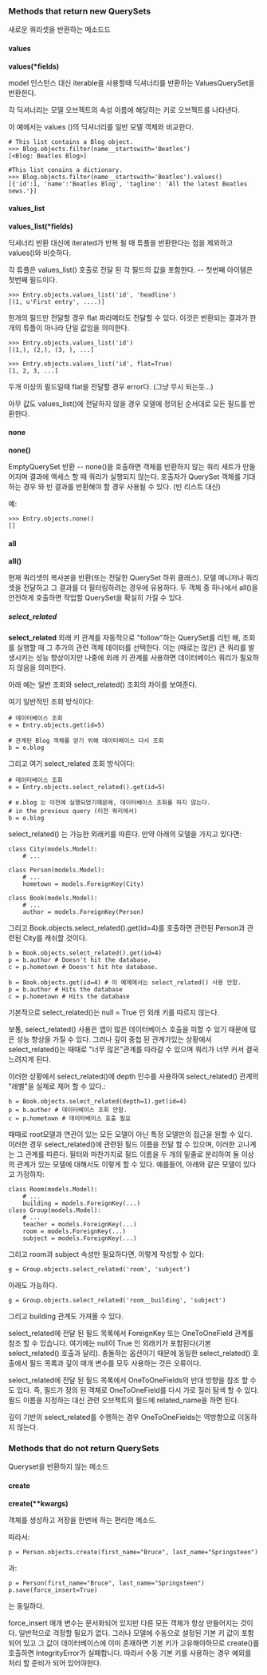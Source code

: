 ### Methods that return new QuerySets
새로운 쿼리셋을 반환하는 메소드드

#### values

**values(\*fields)**

model 인스턴스 대신 iterable을 사용할때 딕셔너리를 반환하는 ValuesQuerySet을 반환한다.

각 딕셔너리는 모델 오브젝트의 속성 이름에 해당하는 키로 오브젝트를 나타낸다.

이 예에서는 values ​​()의 딕셔너리를 일반 모델 객체와 비교한다.

```
# This list contains a Blog object.
>>> Blog.objects.filter(name__startswith='Beatles')
[<Blog: Beatles Blog>]

#This list conains a dictionary.
>>> Blog.objects.filter(name__startswith='Beatles').values()
[{'id':1, 'name':'Beatles Blog', 'tagline': 'All the latest Beatles news.'}]
```

#### values_list

**values_list(\*fields)**

딕셔너리 반환 대신에 iterated가 반복 될 때 튜플을 반환한다는 점을 제외하고 values()와 비슷하다. 

각 튜플은 values_list() 호출로 전달 된 각 필드의 값을 포함한다. -- 첫번째 아이템은 첫번째 필드이다.

```
>>> Entry.objects.values_list('id', 'headline')
[(1, u'First entry', ....)]
```
한개의 필드만 전달할 경우 flat 파라메터도 전달할 수 있다. 이것은 반환되는 결과가 한개의 튜플이 아니라 단일 값임을 의미한다.

```
>>> Entry.objects.values_list('id')
[(1,), (2,), (3, ), ...]

>>> Entry.objects.values_list('id', flat=True)
[1, 2, 3, ...]
```

두개 이상의 필드일때 flat을 전달할 경우 error다. (그냥 무시 되는듯...)

아무 값도 values_list()에 전달하지 않을 경우 모델에 정의된 순서대로 모든 필드를 반환한다.

#### none

**none()**

EmptyQuerySet 반환 -- none()을 호출하면 객체를 반환하지 않는 쿼리 세트가 만들어지며 결과에 액세스 할 때 쿼리가 실행되지 않는다. 호출자가 QuerySet 객체를 기대하는 경우 와 빈 결과를 반환해야 할 경우 사용될 수 있다. (빈 리스트 대신)

예:

```
>>> Entry.objects.none()
[]
```

#### all

**all()**

현재 쿼리셋의 복사본을 반환(또는 전달한 QuerySet 하위 클래스). 모델 메니저나 쿼리셋을 전달하고 그 결과를 더 필터링하려는 경우에 유용하다. 두 객체 중 하나에서 all()을 안전하게 호출하면 작업할 QuerySet을 확실히 가질 수 있다.


##### select_related

**select_related**
외래 키 관계를 자동적으로 "follow"하는 QuerySet를 리턴 해, 조회를 실행할 때 그 추가의 관련 객체 데이터를 선택한다. 이는 (때로는 많은) 큰 쿼리를 발생시키는 성능 향상이지만 나중에 외래 키 관계를 사용하면 데이터베이스 쿼리가 필요하지 않음을 의미한다.

아래 예는 일반 조회와 select_related() 조회의 차이를 보여준다.

여기 일반적인 조회 방식이다:

```
# 데이터베이스 조회
e = Entry.objects.get(id=5)

# 관계된 Blog 객체를 얻기 위해 데이터베이스 다시 조회
b = e.blog
```

그리고 여기 select_related 조회 방식이다:

```
# 데이터베이스 조회
e = Entry.objects.select_related().get(id=5)

# e.blog 는 이전에 실행되었기때문에, 데이터베이스 조회를 하지 않는다.
# in the previous query (이전 쿼리에서)
b = e.blog
```

select_related() 는 가능한 외래키를 따른다. 만약 아래의 모델을 가지고 있다면:

```
class City(models.Model):
    # ...

class Person(models.Model):
    # ...
    hometown = models.ForeignKey(City)

class Book(models.Model):
    # ...
    author = models.ForeignKey(Person)
```
그리고 Book.objects.select_related().get(id=4)를 호출하면 관련된 Person과 관련된 City를 캐쉬할 것이다.

```
b = Book.objects.select_related().get(id=4)
p = b.author # Doesn't hit the database.
c = p.hometown # Doesn't hit hte database.

b = Book.objects.get(id=4) # 이 예제에서는 select_related() 사용 안함.
p = b.author # Hits the database
c = p.hometown # Hits the database
```
기본적으로 select_related()는 null = True 인 외래 키를 따르지 않는다.

보통, select_related() 사용은 앱이 많은 데이터베이스 호출을 피할 수 있기 때문에 많은 성능 향상을 가질 수 있다. 그러나 깊이 중첩 된 관계가있는 상황에서 select_related()는 때때로 "너무 많은"관계를 따라갈 수 있으며 쿼리가 너무 커서 결국 느려지게 된다.

이러한 상황에서 select_related()에 depth 인수를 사용하여 select_related() 관계의 "레벨"을 실제로 제어 할 수 있다.:

```
b = Book.objects.select_related(depth=1).get(id=4)
p = b.auther # 데이터베이스 조회 안함.
c = p.hometown # 데이터베이스 호출 필요
```

때때로 root모델과 연관이 있는 모든 모델이 아닌 특정 모델만의 접근을 원할 수 있다. 이러한 경우 select_related()에 관련된 필드 이름을 전달 할 수 있으며,  이러한 고나계는 그 관계를 따른다. 필터와 마찬가지로 필드 이름을 두 개의 밑줄로 분리하여 둘 이상의 관계가 있는 모델에 대해서도 이렇게 할 수 있다. 예를들어, 아래와 같은 모델이 있다고 가정하자:

```
class Room(models.Model):
    # ...
    building = models.ForeignKey(...)
class Group(models.Model):
    # ...
    teacher = models.ForeignKey(...)
    room = models.ForeignKey(...)
    subject = models.ForeignKey(...)
```

그리고 room과 subject 속성만 필요하다면, 이렇게 작성할 수 있다:

```
g = Group.objects.select_related('room', 'subject')
```

아래도 가능하다.
```
g = Group.objects.select_related('room__building', 'subject')
```
그리고 building 관계도 가져올 수 있다.

select_related에 전달 된 필드 목록에서 ForeignKey 또는 OneToOneField 관계를 참조 할 수 있습니다. 여기에는 null이 True 인 외래키가 포함된다(기본 select_related() 호출과 달리). 충돌하는 옵션이기 때문에 동일한 select_related() 호출에서 필드 목록과 깊이 매개 변수를 모두 사용하는 것은 오류이다.

select_related에 전달 된 필드 목록에서 OneToOneFields의 반대 방향을 참조 할 수도 있다. 즉, 필드가 정의 된 객체로 OneToOneField를 다시 가로 질러 탐색 할 수 있다. 필드 이름을 지정하는 대신 관련 오브젝트의 필드에 related_name을 하면 된다.

깊이 기반의 select_related를 수행하는 경우 OneToOneFields는 역방향으로 이동하지 않는다.


### Methods that do not return QuerySets
Queryset을 반환하지 않는 메소드


#### create

**create(\*\*kwargs)**

객체를 생성하고 저장을 한번에 하는 편리한 메소드. 

따라서:

```
p = Person.objects.create(first_name="Bruce", last_name="Springsteen")
```
과:
```
p = Person(first_name="Bruce", last_name="Springsteen") 
p.save(force_insert=True)
```
는 동일하다.


force_insert 매개 변수는 문서화되어 있지만 다른 모든 객체가 항상 만들어지는 것이다. 일반적으로 걱정할 필요가 없다. 그러나 모델에 수동으로 설정된 기본 키 값이 포함되어 있고 그 값이 데이터베이스에 이미 존재하면 기본 키가 고유해야하므로 create()를 호출하면 IntegrityError가 실패합니다. 따라서 수동 기본 키를 사용하는 경우 예외를 처리 할 준비가 되어 있어야한다.
